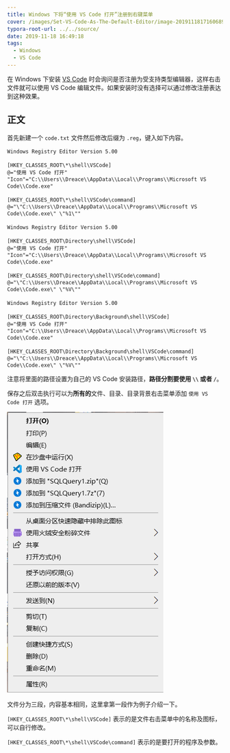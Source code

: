 ```yaml
---
title: Windows 下将“使用 VS Code 打开”注册到右键菜单
cover: /images/Set-VS-Code-As-The-Default-Editor/image-20191118171606890.png
typora-root-url: ../../source/
date: 2019-11-18 16:49:18
tags:
  - Windows
  - VS Code
---
```


在 Windows 下安装 [VS Code]( https://code.visualstudio.com/ ) 时会询问是否注册为受支持类型编辑器，这样右击文件就可以使用 VS Code 编辑文件。如果安装时没有选择可以通过修改注册表达到这种效果。

<!-- more -->

## 正文

首先新建一个 `code.txt` 文件然后修改后缀为 `.reg`，键入如下内容。

```
Windows Registry Editor Version 5.00

[HKEY_CLASSES_ROOT\*\shell\VSCode]
@="使用 VS Code 打开"
"Icon"="C:\\Users\\Dreace\\AppData\\Local\\Programs\\Microsoft VS Code\\Code.exe"

[HKEY_CLASSES_ROOT\*\shell\VSCode\command]
@="\"C:\\Users\\Dreace\\AppData\\Local\\Programs\\Microsoft VS Code\\Code.exe\" \"%1\""

Windows Registry Editor Version 5.00

[HKEY_CLASSES_ROOT\Directory\shell\VSCode]
@="使用 VS Code 打开"
"Icon"="C:\\Users\\Dreace\\AppData\\Local\\Programs\\Microsoft VS Code\\Code.exe"

[HKEY_CLASSES_ROOT\Directory\shell\VSCode\command]
@="\"C:\\Users\\Dreace\\AppData\\Local\\Programs\\Microsoft VS Code\\Code.exe\" \"%V\""

Windows Registry Editor Version 5.00

[HKEY_CLASSES_ROOT\Directory\Background\shell\VSCode]
@="使用 VS Code 打开"
"Icon"="C:\\Users\\Dreace\\AppData\\Local\\Programs\\Microsoft VS Code\\Code.exe"

[HKEY_CLASSES_ROOT\Directory\Background\shell\VSCode\command]
@="\"C:\\Users\\Dreace\\AppData\\Local\\Programs\\Microsoft VS Code\\Code.exe\" \"%V\""
```

注意将里面的路径设置为自己的 VS Code 安装路径，**路径分割要使用 `\\` 或者 `/`**。

保存之后双击执行可以为**所有的**文件、目录、目录背景右击菜单添加 `使用 VS Code 打开` 选项。

![添加之后右击文件](/images/Set-VS-Code-As-The-Default-Editor/image-20191118171606890.png)

文件分为三段，内容基本相同，这里拿第一段作为例子介绍一下。

`[HKEY_CLASSES_ROOT\*\shell\VSCode]` 表示的是文件右击菜单中的名称及图标，可以自行修改。

`[HKEY_CLASSES_ROOT\*\shell\VSCode\command]` 表示的是要打开的程序及参数。